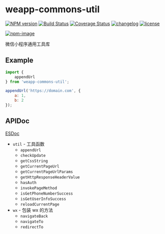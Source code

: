 # weapp-commons-util

[![NPM version][npm-image]][npm-url] [![Build Status][ci-status-image]][ci-status-url] [![Coverage Status][coverage-status-image]][coverage-status-url] [![changelog][changelog-image]][changelog-url] [![license][license-image]][license-url]

[ci-status-image]: https://travis-ci.org/ufologist/weapp-commons-util.svg?branch=master
[ci-status-url]: https://travis-ci.org/ufologist/weapp-commons-util
[coverage-status-image]: https://coveralls.io/repos/github/ufologist/weapp-commons-util/badge.svg?branch=master
[coverage-status-url]: https://coveralls.io/github/ufologist/weapp-commons-util
[npm-image]: https://img.shields.io/npm/v/weapp-commons-util.svg?style=flat-square
[npm-url]: https://npmjs.org/package/weapp-commons-util
[license-image]: https://img.shields.io/github/license/ufologist/weapp-commons-util.svg
[license-url]: https://github.com/ufologist/weapp-commons-util/blob/master/LICENSE
[changelog-image]: https://img.shields.io/badge/CHANGE-LOG-blue.svg?style=flat-square
[changelog-url]: https://github.com/ufologist/weapp-commons-util/blob/master/CHANGELOG.md

[![npm-image](https://nodei.co/npm/weapp-commons-util.png?downloads=true&downloadRank=true&stars=true)](https://npmjs.com/package/weapp-commons-util)

微信小程序通用工具库

## Example

```javascript
import {
    appendUrl
} from 'weapp-commons-util';

appendUrl('https://domain.com', {
    a: 1,
    b: 2
});
```

## APIDoc

[ESDoc](https://doc.esdoc.org/github.com/ufologist/weapp-commons-util/)

* `util` - 工具函数
  * `appendUrl`
  * `checkUpdate`
  * `getCssString`
  * `getCurrentPageUrl`
  * `getCurrentPageUrlParams`
  * `getHttpResponseHeaderValue`
  * `hasAuth`
  * `invokePageMethod`
  * `isGetPhoneNumberSuccess`
  * `isGetUserInfoSuccess`
  * `reloadCurrentPage`
* `wx` - 包装 wx 的方法
  * `navigateBack`
  * `navigateTo`
  * `redirectTo`